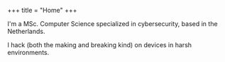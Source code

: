 +++
title = "Home"
+++

I'm a MSc. Computer Science specialized in cybersecurity, based in the Netherlands.

I <span class="purple">hack</span>
(both the <span class="blue">making</span> and <span class="red">breaking</span> kind)
on devices in harsh environments.

